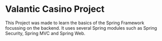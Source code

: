 # Valantic Casino Project

This Project was made to learn the basics of the Spring Framework focussing on the backend.
It uses several Spring modules such as Spring Security, Spring MVC and Spring Web.
